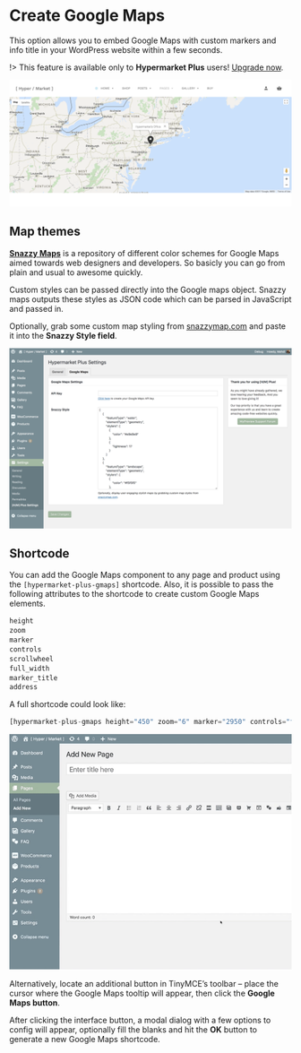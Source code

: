 # Create Google Maps

This option allows you to embed Google Maps with custom markers and info title in your WordPress website within a few seconds.

!> This feature is available only to **Hypermarket Plus** users! [Upgrade now](https://www.mypreview.one).

![Google Maps](img/google-maps-shortcode.png)

## Map themes

**[Snazzy Maps](https://snazzymaps.com)** is a repository of different color schemes for Google Maps aimed towards web designers and developers. So basicly you can go from plain and usual to awesome quickly.

Custom styles can be passed directly into the Google maps object. Snazzy maps outputs these styles as JSON code which can be parsed in JavaScript and passed in.

Optionally, grab some custom map styling from [snazzymap.com](https://snazzymaps.com) and paste it into the **Snazzy Style field**.

![Snazzy maps style](img/google-maps-snazzy-style.png)

## Shortcode

You can add the Google Maps component to any page and product using the ```[hypermarket-plus-gmaps]``` shortcode. Also, it is possible to pass the following attributes to the shortcode to create custom Google Maps elements.

```php
height
zoom
marker
controls
scrollwheel
full_width
marker_title
address
```

A full shortcode could look like:

```php
[hypermarket-plus-gmaps height="450" zoom="6" marker="2950" controls="false" scrollwheel="false" full_width="true" marker_title="Hypermarket's Office" address="New York, USA"]
```

![Generate a Google Maps shortcode](img/generate-google-maps-shortcode.gif)

Alternatively, locate an additional button in TinyMCE’s toolbar – place the cursor where the Google Maps tooltip will appear, then click the **Google Maps button**.

After clicking the interface button, a modal dialog with a few options to config will appear, optionally fill the blanks and hit the **OK** button to generate a new Google Maps shortcode.
